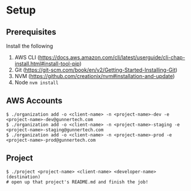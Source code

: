 # Setup

## Prerequisites

Install the following

1. AWS CLI (https://docs.aws.amazon.com/cli/latest/userguide/cli-chap-install.html#install-tool-pip)
2. Git (https://git-scm.com/book/en/v2/Getting-Started-Installing-Git)
3. NVM (https://github.com/creationix/nvm#installation-and-update)
4. Node ``nvm install``

## AWS Accounts
````
$ ./organization add -o <client-name> -n <project-name>-dev -e <project-name>-dev@gunnertech.com
$ ./organization add -o <client-name> -n <project-name>-staging -e <project-name>-staging@gunnertech.com
$ ./organization add -o <client-name> -n <project-name>-prod -e <project-name>-prod@gunnertech.com
````


## Project 
````
$ ./project <project-name> <client-name> <developer-name> (destination)
# open up that project's README.md and finish the job!
````

